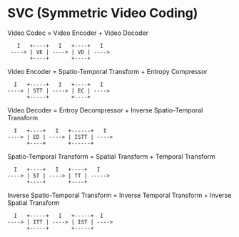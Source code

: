 # SVC (Symmetric Video Coding)

Video Codec = Video Encoder + Video Decoder

```
   I   +----+   I   +----+   I
 ----> | VE | ----> | VD | ---->
       +----+       +----+
```

Video Encoder = Spatio-Temporal Transform + Entropy Compressor

```
  I   +-----+   I   +----+   I
----> | STT | ----> | EC | ---->
      +-----+       +----+
```

Video Decoder = Entroy Decompressor + Inverse Spatio-Temporal Transform

```
  I   +----+   I   +------+   I
----> | ED | ----> | ISTT | ---->
      +----+       +------+
```

Spatio-Temporal Transform = Spatial Transform + Temporal Transform

```
  I   +----+   I   +----+   I
----> | ST | ----> | TT | ----->
      +----+       +----+
```

Inverse Spatio-Temporal Transform = Inverse Temporal Transform + Inverse Spatial Transform

```
  I   +-----+   I   +-----+  I
----> | ITT | ----> | IST | ---->
      +-----+       +-----+
```
